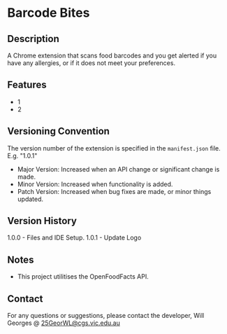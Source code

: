 # Barcode Bites

## Description

A Chrome extension that scans food barcodes and you get alerted if you have any allergies, or if it does not meet your preferences.

## Features

- 1
- 2

## Versioning Convention

The version number of the extension is specified in the `manifest.json` file. E.g. "1.0.1"

- Major Version: Increased when an API change or significant change is made.
- Minor Version: Increased when functionality is added.
- Patch Version: Increased when bug fixes are made, or minor things updated.

## Version History

1.0.0 - Files and IDE Setup.
1.0.1 - Update Logo

## Notes

- This project utilitises the OpenFoodFacts API.

## Contact

For any questions or suggestions, please contact the developer, Will Georges @ 25GeorWL@cgs.vic.edu.au